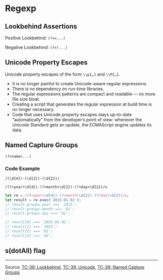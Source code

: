 # Regexp

## Lookbehind Assertions

Positive Lookbehind: `(?<=...)`

Negative Lookbehind: `(?<!...)`

## Unicode Property Escapes

 Unicode property escapes of the form `\\p{…}` and `\\P{…}`.

* It is no longer painful to create Unicode-aware regular expressions.
* There is no dependency on run-time libraries.
* The regular expressions patterns are compact and readable — no more file size bloat.
* Creating a script that generates the regular expression at build time is no longer necessary.
* Code that uses Unicode property escapes stays up-to-date “automatically” from the developer’s point of view: whenever the Unicode Standard gets an update, the ECMAScript engine updates its data.

## Named Capture Groups

`(?<name>...)`

### Code Example

```regexp
/(\d{4})-(\d{2})-(\d{2})/

/(?<year>\d{4})-(?<month>\d{2})-(?<day>\d{2})/u
```

```javascript
let re = /(?<year>\d{4})-(?<month>\d{2})-(?<day>\d{2})/u;
let result = re.exec('2015-01-02');
// result.groups.year === '2015';
// result.groups.month === '01';
// result.groups.day === '02';

// result[0] === '2015-01-02';
// result[1] === '2015';
// result[2] === '01';
// result[3] === '02';
```


## s(dotAll) flag

---

Source:
[TC-39: Lookbehind](https://github.com/tc39/proposal-regexp-lookbehind),
[TC-39: Unicode](https://github.com/tc39/proposal-regexp-unicode-property-escapes),
[TC-39: Named Capture Groups](https://github.com/tc39/proposal-regexp-named-groups)
